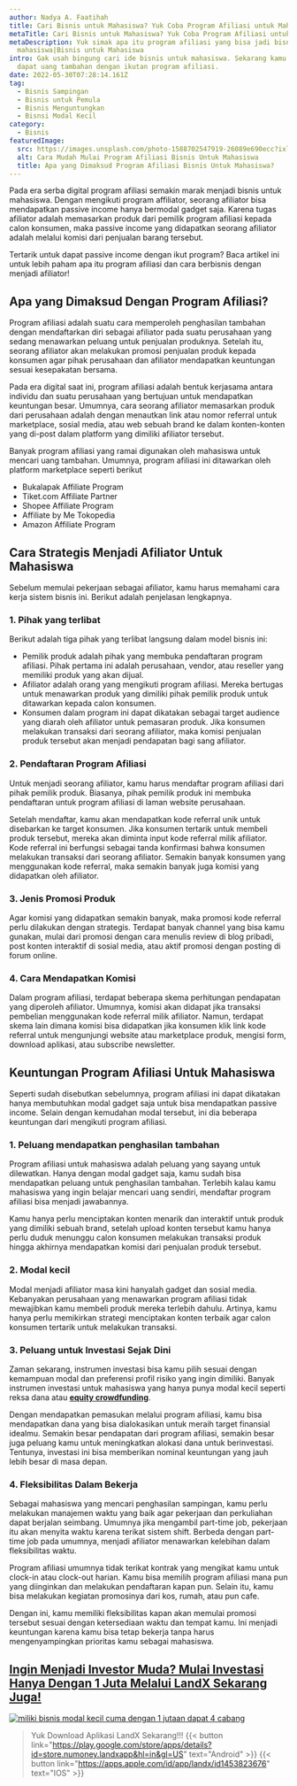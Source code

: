 ```yaml
---
author: Nadya A. Faatihah
title: Cari Bisnis untuk Mahasiswa? Yuk Coba Program Afiliasi untuk Mahasiswa
metaTitle: Cari Bisnis untuk Mahasiswa? Yuk Coba Program Afiliasi untuk Mahasiswa
metaDescription: Yuk simak apa itu program afiliasi yang bisa jadi bisnis untuk
  mahasiswa|Bisnis untuk Mahasiswa
intro: Gak usah bingung cari ide bisnis untuk mahasiswa. Sekarang kamu bisa
  dapat uang tambahan dengan ikutan program afiliasi.
date: 2022-05-30T07:28:14.161Z
tag:
  - Bisnis Sampingan
  - Bisnis untuk Pemula
  - Bisnis Menguntungkan
  - Bisnsi Modal Kecil
category:
  - Bisnis
featuredImage:
  src: https://images.unsplash.com/photo-1588702547919-26089e690ecc?ixlib=rb-1.2.1&ixid=MnwxMjA3fDB8MHxwaG90by1wYWdlfHx8fGVufDB8fHx8&auto=format&fit=crop&w=870&q=80
  alt: Cara Mudah Mulai Program Afiliasi Bisnis Untuk Mahasiswa
  title: Apa yang Dimaksud Program Afiliasi Bisnis Untuk Mahasiswa?
---
```

<!--StartFragment-->

Pada era serba digital program afiliasi semakin marak menjadi bisnis untuk mahasiswa. Dengan mengikuti program affiliator, seorang afiliator bisa mendapatkan passive income hanya bermodal gadget saja. Karena tugas afiliator adalah memasarkan produk dari pemilik program afiliasi kepada calon konsumen, maka passive income yang didapatkan seorang afiliator adalah melalui komisi dari penjualan barang tersebut.

Tertarik untuk dapat passive income dengan ikut program? Baca artikel ini untuk lebih paham apa itu program afiliasi dan cara berbisnis dengan menjadi afiliator!

## Apa yang Dimaksud Dengan Program Afiliasi?

Program afiliasi adalah suatu cara memperoleh penghasilan tambahan dengan mendaftarkan diri sebagai afiliator pada suatu perusahaan yang sedang menawarkan peluang untuk penjualan produknya. Setelah itu, seorang afiliator akan melakukan promosi penjualan produk kepada konsumen agar pihak perusahaan dan afiliator mendapatkan keuntungan sesuai kesepakatan bersama.

Pada era digital saat ini, program afiliasi adalah bentuk kerjasama antara individu dan suatu perusahaan yang bertujuan untuk mendapatkan keuntungan besar. Umumnya, cara seorang afiliator memasarkan produk dari perusahaan adalah dengan menautkan link atau nomor referral untuk marketplace, sosial media, atau web sebuah brand ke dalam konten-konten yang di-post dalam platform yang dimiliki afiliator tersebut.

Banyak program afiliasi yang ramai digunakan oleh mahasiswa untuk mencari uang tambahan. Umumnya, program afiliasi ini ditawarkan oleh platform marketplace seperti berikut

* Bukalapak Affiliate Program
* Tiket.com Affiliate Partner
* Shopee Affiliate Program
* Affiliate by Me Tokopedia
* Amazon Affiliate Program

## Cara Strategis Menjadi Afiliator Untuk Mahasiswa

Sebelum memulai pekerjaan sebagai afiliator, kamu harus memahami cara kerja sistem bisnis ini. Berikut adalah penjelasan lengkapnya.

### 1. Pihak yang terlibat 

Berikut adalah tiga pihak yang terlibat langsung dalam model bisnis ini:

* Pemilik produk adalah pihak yang membuka pendaftaran program afiliasi. Pihak pertama ini adalah perusahaan, vendor, atau reseller yang memiliki produk yang akan dijual. 
* Afiliator adalah orang yang mengikuti program afiliasi. Mereka bertugas untuk menawarkan produk yang dimiliki pihak pemilik produk untuk ditawarkan kepada calon konsumen.
* Konsumen dalam program ini dapat dikatakan sebagai target audience yang diarah oleh afiliator untuk pemasaran produk. Jika konsumen melakukan transaksi dari seorang afiliator, maka komisi penjualan produk tersebut akan menjadi pendapatan bagi sang afiliator.

### 2. Pendaftaran Program Afiliasi

Untuk menjadi seorang afiliator, kamu harus mendaftar program afiliasi dari pihak pemilik produk. Biasanya, pihak pemilik produk ini membuka pendaftaran untuk program afiliasi di laman website perusahaan. 

Setelah mendaftar, kamu akan mendapatkan kode referral unik untuk disebarkan ke target konsumen. Jika konsumen tertarik untuk membeli produk tersebut, mereka akan diminta input kode referral milik afiliator. Kode referral ini berfungsi sebagai tanda konfirmasi bahwa konsumen melakukan transaksi dari seorang afiliator. Semakin banyak konsumen yang menggunakan kode referral, maka semakin banyak juga komisi yang didapatkan oleh afiliator.

### 3. Jenis Promosi Produk

Agar komisi yang didapatkan semakin banyak, maka promosi kode referral perlu dilakukan dengan strategis. Terdapat banyak channel yang bisa kamu gunakan, mulai dari promosi dengan cara menulis review di blog pribadi, post konten interaktif di sosial media, atau aktif promosi dengan posting di forum online.

### 4. Cara Mendapatkan Komisi

Dalam program afiliasi, terdapat beberapa skema perhitungan pendapatan yang diperoleh afiliator. Umumnya, komisi akan didapat jika transaksi pembelian menggunakan kode referral milik afiliator. Namun, terdapat skema lain dimana komisi bisa didapatkan jika konsumen klik link kode referral untuk mengunjungi website atau marketplace produk, mengisi form, download aplikasi, atau subscribe newsletter.

## Keuntungan Program Afiliasi Untuk Mahasiswa

Seperti sudah disebutkan sebelumnya, program afiliasi ini dapat dikatakan hanya membutuhkan modal gadget saja untuk bisa mendapatkan passive income. Selain dengan kemudahan modal tersebut, ini dia beberapa keuntungan dari mengikuti program afiliasi.

### 1. Peluang mendapatkan penghasilan tambahan

Program afiliasi untuk mahasiswa adalah peluang yang sayang untuk dilewatkan. Hanya dengan modal gadget saja, kamu sudah bisa mendapatkan peluang untuk penghasilan tambahan. Terlebih kalau kamu mahasiswa yang ingin belajar mencari uang sendiri, mendaftar program afiliasi bisa menjadi jawabannya.

Kamu hanya perlu menciptakan konten menarik dan interaktif untuk produk yang dimiliki sebuah brand, setelah upload konten tersebut kamu hanya perlu duduk menunggu calon konsumen melakukan transaksi produk hingga akhirnya mendapatkan komisi dari penjualan produk tersebut.

### 2. Modal kecil

Modal menjadi afiliator masa kini hanyalah gadget dan sosial media. Kebanyakan perusahaan yang menawarkan program afiliasi tidak mewajibkan kamu membeli produk mereka terlebih dahulu. Artinya, kamu hanya perlu memikirkan strategi menciptakan konten terbaik agar calon konsumen tertarik untuk melakukan transaksi. 

### 3. Peluang untuk Investasi Sejak Dini

Zaman sekarang, instrumen investasi bisa kamu pilih sesuai dengan kemampuan modal dan preferensi profil risiko yang ingin dimiliki. Banyak instrumen investasi untuk mahasiswa yang hanya punya modal kecil seperti reksa dana atau **[equity crowdfunding](https://landx.id/)**.

Dengan mendapatkan pemasukan melalui program afiliasi, kamu bisa mendapatkan dana yang bisa dialokasikan untuk meraih target finansial idealmu. Semakin besar pendapatan dari program afiliasi, semakin besar juga peluang kamu untuk meningkatkan alokasi dana untuk berinvestasi. Tentunya, investasi ini bisa memberikan nominal keuntungan yang jauh lebih besar di masa depan.

### 4. Fleksibilitas Dalam Bekerja

Sebagai mahasiswa yang mencari penghasilan sampingan, kamu perlu melakukan manajemen waktu yang baik agar pekerjaan dan perkuliahan dapat berjalan seimbang. Umumnya jika mengambil part-time job, pekerjaan itu akan menyita waktu karena terikat sistem shift. Berbeda dengan part-time job pada umumnya, menjadi afiliator menawarkan kelebihan dalam fleksibilitas waktu.

Program afiliasi umumnya tidak terikat kontrak yang mengikat kamu untuk clock-in atau clock-out harian. Kamu bisa memilih program afiliasi mana pun yang diinginkan dan melakukan pendaftaran kapan pun. Selain itu, kamu bisa melakukan kegiatan promosinya dari kos, rumah, atau pun cafe. 

Dengan ini, kamu memiliki fleksibilitas kapan akan memulai promosi tersebut sesuai dengan ketersediaan waktu dan tempat kamu. Ini menjadi keuntungan karena kamu bisa tetap bekerja tanpa harus mengenyampingkan prioritas kamu sebagai mahasiswa.

## [Ingin Menjadi Investor Muda? Mulai Investasi Hanya Dengan 1 Juta Melalui LandX Sekarang Juga!](https://landx.id/?utm_source=Blog&utm_medium=organic+keyword&utm_campaign=blog&utm_id=Blog)

[![miliki bisnis modal kecil cuma dengan 1 jutaan dapat 4 cabang ](https://accountgram-production.sfo2.cdn.digitaloceanspaces.com/landx_ghost/2021/11/jadi-owner-bisnis-hanya-1-jutaan-dengan-cuan-yang-sangat-menjanjikan.png)](https://landx.id/?utm_source=Blog&utm_medium=organic+keyword&utm_campaign=blog&utm_id=Blog)

> Yuk Download Aplikasi LandX Sekarang!!!
> {{< button link="https://play.google.com/store/apps/details?id=store.numoney.landxapp&hl=in&gl=US" text="Android" >}}
> {{< button link="https://apps.apple.com/id/app/landx/id1453823676" text="IOS" >}}